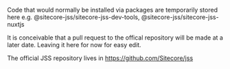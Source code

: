 Code that would normally be installed via packages are temporarily stored here e.g. @sitecore-jss/sitecore-jss-dev-tools, @sitecore-jss/sitecore-jss-nuxtjs

It is conceivable that a pull request to the offical repository will be made at a later date.
Leaving it here for now for easy edit.

The official JSS repository lives in https://github.com/Sitecore/jss